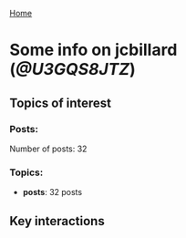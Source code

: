 [Home](https://kelu124.github.io/echommunity/)

# Some info on __jcbillard__ (_@U3GQS8JTZ_)


## Topics of interest

### Posts: 

Number of posts: 32

### Topics:

* __posts__: 32 posts

## Key interactions 

